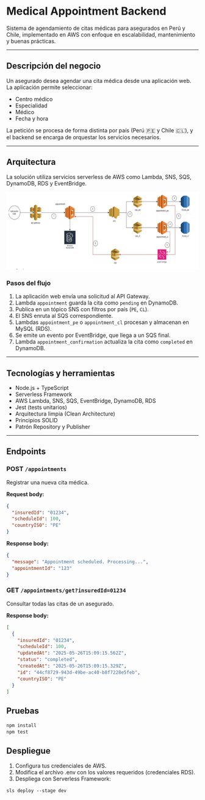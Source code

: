 # Medical Appointment Backend

Sistema de agendamiento de citas médicas para asegurados en Perú y Chile, implementado en AWS con enfoque en escalabilidad, mantenimiento y buenas prácticas.

---

## Descripción del negocio

Un asegurado desea agendar una cita médica desde una aplicación web. La aplicación permite seleccionar:

- Centro médico
- Especialidad
- Médico
- Fecha y hora

La petición se procesa de forma distinta por país (Perú 🇵🇪 y Chile 🇨🇱), y el backend se encarga de orquestar los servicios necesarios.

---

## Arquitectura

La solución utiliza servicios serverless de AWS como Lambda, SNS, SQS, DynamoDB, RDS y EventBridge.

![Arquitectura](./medical-appointments/assets/arquitectura.png)

### Pasos del flujo

1. La aplicación web envía una solicitud al API Gateway.
2. Lambda `appointment` guarda la cita como `pending` en DynamoDB.
3. Publica en un tópico SNS con filtros por país (`PE`, `CL`).
4. El SNS enruta al SQS correspondiente.
5. Lambdas `appointment_pe` o `appointment_cl` procesan y almacenan en MySQL (RDS).
6. Se emite un evento por EventBridge, que llega a un SQS final.
7. Lambda `appointment_confirmation` actualiza la cita como `completed` en DynamoDB.

---

## Tecnologías y herramientas

- Node.js + TypeScript
- Serverless Framework
- AWS Lambda, SNS, SQS, EventBridge, DynamoDB, RDS
- Jest (tests unitarios)
- Arquitectura limpia (Clean Architecture)
- Principios SOLID
- Patrón Repository y Publisher

---

## Endpoints

### POST `/appointments`

Registrar una nueva cita médica.

**Request body:**

```json
{
  "insuredId": "01234",
  "scheduleId": 100,
  "countryISO": "PE"
}
```

**Response body:**

```json
{
  "message": "Appointment scheduled. Processing...",
  "appointmentId": "123"
}
```

### GET `/appointments/get?insuredId=01234`

Consultar todas las citas de un asegurado.

**Response body:**

```json
[
  {
    "insuredId": "01234",
    "scheduleId": 100,
    "updatedAt": "2025-05-26T15:09:15.562Z",
    "status": "completed",
    "createdAt": "2025-05-26T15:09:15.329Z",
    "id": "44cf8729-943d-49be-ac40-b8f7228e5feb",
    "countryISO": "PE"
  }
]
```

## Pruebas

```txt
npm install
npm test
```

## Despliegue

1. Configura tus credenciales de AWS.
2. Modifica el archivo .env con los valores requeridos (credenciales RDS).
3. Despliega con Serverless Framework:

```txt
sls deploy --stage dev
```
